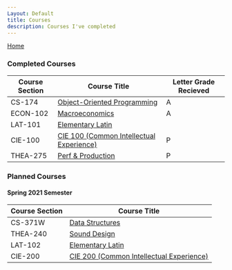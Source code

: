 ```yaml
---
Layout: Default
title: Courses
description: Courses I've completed
---
```

[Home](https://bentdoug.github.io/index.html)

### Completed Courses

| Course Section | Course Title | Letter Grade Recieved |
|---|---|---|
| CS-174 | [Object-Oriented Programming](courseDescriptions\freshmanYear.html#first-semester) | A |
| ECON-102 | [Macroeconomics](courseDescriptions\freshmanYear.html#first-semester) | A |
| LAT-101 | [Elementary Latin](courseDescriptions\freshmanYear.html#first-semester) | |
| CIE-100 | [CIE 100 (Common Intellectual Experience)](courseDescriptions\freshmanYear.html#first-semester) | P |
| THEA-275 | [Perf & Production](courseDescriptions\freshmanYear.html#first-semester) | P |

### Planned Courses
#### Spring 2021 Semester

| Course Section | Course Title |
|---|---|
| CS-371W | [Data Structures](courseDescriptions\freshmanYear.html#second-semester) |
| THEA-240 | [Sound Design](courseDescriptions\freshmanYear.html#second-semester) |
| LAT-102 | [Elementary Latin](courseDescriptions\freshmanYear.html#second-semester) |
| CIE-200 | [CIE 200 (Common Intellectual Experience)](courseDescriptions\freshmanYear.html#second-semester) |